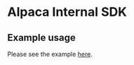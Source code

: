 # Alpaca Internal SDK

## Example usage
Please see the example [here](https://github.com/alpaca-finance/alpaca-sdk-example).